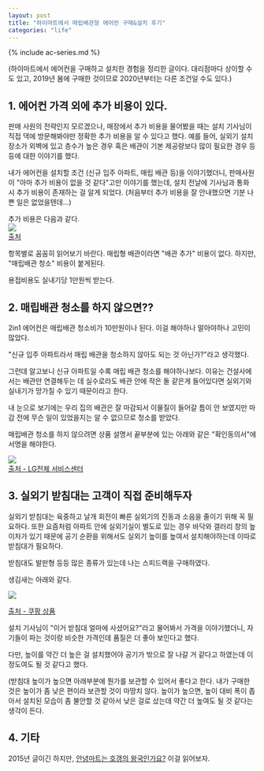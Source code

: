 ```yaml
---
layout: post
title: "하이마트에서 매립배관형 에어컨 구매&설치 후기"
categories: "life"
---
```


{% include ac-series.md %}

(하이마트에서 에어컨을 구매하고 설치한 경험을 정리한 글이다. 대리점마다 상이할 수도 있고, 2019년 봄에 구매한 것이므로 2020년부터는 다른 조건일 수도 있다.)

## 1. 에어컨 가격 외에 추가 비용이 있다.

판매 사원의 전략인지 모르겠으나, 매장에서 추가 비용을 물어봤을 때는 설치 기사님이 직접 댁에 방문해봐야만 정확한 추가 비용을 알 수 있다고 했다. 예를 들어, 실외기 설치 장소가 외벽에 있고 층수가 높은 경우 혹은 배관이 기본 제공량보다 많이 필요한 경우 등등에 대한 이야기를 했다.

내가 에어컨을 설치할 조건 (신규 입주 아파트, 매립 배관 등)을 이야기했더니, 판매사원이 "아마 추가 비용이 없을 것 같다"고만 이야기를 했는데, 설치 전날에 기사님과 통화 시 추가 비용이 존재하는 걸 알게 되었다. (처음부터 추가 비용을 잘 안내했으면 기분 나쁜 일은 없었을텐데...)

추가 비용은 다음과 같다.
<BR>
<a href="https://i.imgur.com/733034C.jpg"><img src="https://i.imgur.com/733034C.jpg"></a>
<BR> [출처](https://devinterest.tistory.com/267)

항목별로 꼼꼼히 읽어보기 바란다. 매립형 배관이라면 "배관 추가" 비용이 없다. 하지만, "매립배관 청소" 비용이 붙게된다.

용접비용도 실내기당 1만원씩 받는다.

## 2. 매립배관 청소를 하지 않으면??

2in1 에어컨은 매립배관 청소비가 10만원이나 된다. 이걸 해야하나 말아야하나 고민이 많았다.

"신규 입주 아파트라서 매립 배관을 청소하지 않아도 되는 것 아닌가?"라고 생각했다.

그런데 알고보니 신규 아파트일 수록 매립 배관 청소를 해야하나보다. 이유는 건설사에서는 배관만 연결해두는 데 실수로라도 배관 안에 작은 돌 같은게 들어있다면 실외기와 실내기가 망가질 수 있기 때문이라고 한다.

내 눈으로 보기에는 우리 집의 배관은 잘 마감되서 이물질이 들어갈 틈이 안 보였지만 마감 전에 무슨 일이 있었을지는 알 수 없으므로 청소를 받았다.

매립배관 청소를 하지 않으려면 상품 설명서 끝부분에 있는 아래와 같은 "확인동의서"에 서명을 해야한다.

<a href="https://i.imgur.com/yFSdts9.png"><img src="https://i.imgur.com/yFSdts9.png"></a>
<BR>
[출처 - LG전체 서비스센터](https://www.lgservice.co.kr/)

## 3. 실외기 받침대는 고객이 직접 준비해두자

실외기 받침대는 육중하고 날개 회전이 빠른 실외기의 진동과 소음을 줄이기 위해 꼭 필요하다. 또한 요즘처럼 아파트 안에 실외기실이 별도로 있는 경우 바닥와 갤러리 창의 높이차가 있기 때문에 공기 순환을 위해서도 실외기 높이를 높여서 설치해야하는데 이따로 받침대가 필요하다.

받침대도 발판형 등등 많은 종류가 있는데 나는 스피드랙을 구매하였다.

생김새는 아래와 같다.

<img src="https://i.imgur.com/gq8wRL6.png">

[출처 - 쿠팡 상품](https://www.coupang.com/vp/products/1258473561?itemId=2259389812&vendorItemId=70256683590)

설치 기사님이 "이거 받침대 얼마에 사셨어요?"라고 물어봐서 가격을 이야기했더니, 자기들이 파는 것이랑 비슷한 가격인데 품질은 더 좋아 보인다고 했다.

다만, 높이를 약간 더 높은 걸 설치했어야 공기가 밖으로 잘 나갈 거 같다고 하였는데 이 정도여도 될 것 같다고 했다.

(받침대 높이가 높으면 아래부분에 뭔가를 보관할 수 있어서 좋다고 한다. 내가 구매한 것은 높이가 좀 낮은 편이라 보관할 것이 마땅치 않다. 높이가 높으면, 높이 대비 폭이 좁아서 설치된 모습이 좀 불안할 것 같아서 낮은 걸로 샀는데 약간 더 높여도 될 것 같다는 생각이 든다.

## 4. 기타

2015년 글이긴 하지만, [안녕마트는 호갱의 왕국인가요?](https://dvdprime.com/g2/bbs/board.php?bo_table=comm&wr_id=9457999) 이걸 읽어보자.
